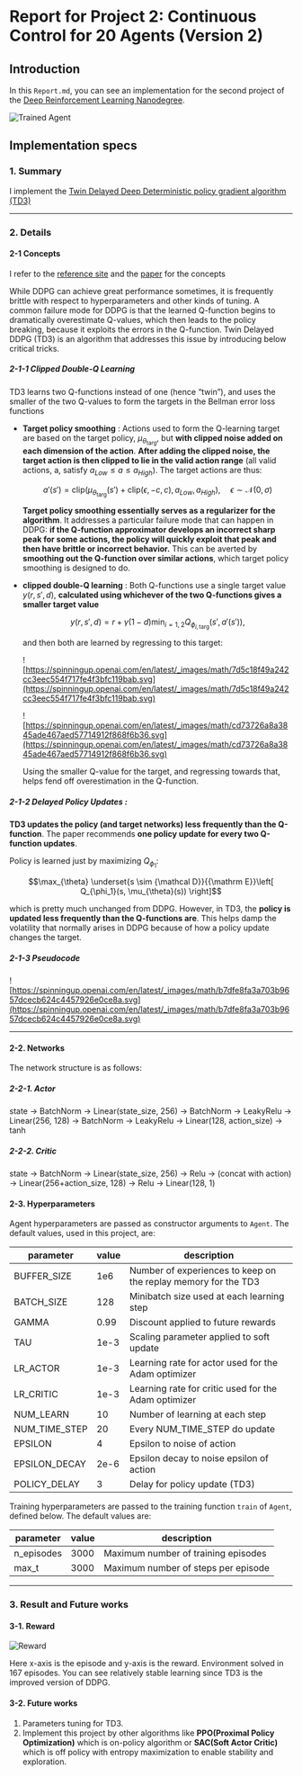 [//]: # (Image References)

[image1]: https://user-images.githubusercontent.com/10624937/43851024-320ba930-9aff-11e8-8493-ee547c6af349.gif "Trained Agent"
[image2]: https://user-images.githubusercontent.com/10624937/43851646-d899bf20-9b00-11e8-858c-29b5c2c94ccc.png "Crawler"


# Report for Project 2: Continuous Control for 20 Agents (Version 2)
    
## Introduction

In this `Report.md`, you can see an implementation for the second project of the [Deep Reinforcement Learning Nanodegree](https://www.udacity.com/course/deep-reinforcement-learning-nanodegree--nd893).

![Trained Agent][image1]
## Implementation specs

### 1. Summary

I implement the [Twin Delayed Deep Deterministic policy gradient algorithm (TD3)](https://arxiv.org/abs/1802.09477)

--------

### 2. Details

#### 2-1 Concepts


I refer to the [reference site](https://spinningup.openai.com/en/latest/algorithms/td3.html) and the [paper](https://arxiv.org/abs/1802.09477) for the concepts

While DDPG can achieve great performance sometimes, it is frequently brittle with respect to hyperparameters and other kinds of tuning. A common failure mode for DDPG is that the learned Q-function begins to dramatically overestimate Q-values, which then leads to the policy breaking, because it exploits the errors in the Q-function. Twin Delayed DDPG (TD3) is an algorithm that addresses this issue by introducing below critical tricks.

##### 2-1-1 Clipped Double-Q Learning

TD3 learns two Q-functions instead of one (hence “twin”), and uses the smaller of the two Q-values to form the targets in the Bellman error loss functions

- **Target policy smoothing** : Actions used to form the Q-learning target are based on the target policy, $\mu_{\theta_{\text{targ}}}$, but **with clipped noise added on each dimension of the action**. **After adding the clipped noise, the target action is then clipped to lie in the valid action range** (all valid actions, a, satisfy $a_{Low} \leq a \leq a_{High}$). The target actions are thus:

    $$a'(s') = \text{clip}\left(\mu_{\theta_{\text{targ}}}(s') + \text{clip}(\epsilon,-c,c), a_{Low}, a_{High}\right), \;\;\;\;\; \epsilon \sim \mathcal{N}(0, \sigma)$$

     **Target policy smoothing essentially serves as a regularizer for the algorithm**. It addresses a particular failure mode that can happen in DDPG: **if the Q-function approximator develops an incorrect sharp peak for some actions, the policy will quickly exploit that peak and then have brittle or incorrect behavior.** This can be averted by **smoothing out the Q-function over similar actions**, which target policy smoothing is designed to do.
- **clipped double-Q learning** : Both Q-functions use a single target value $y(r, s', d)$, **calculated using whichever of the two Q-functions gives a smaller target value**

    $$y(r,s',d) = r + \gamma (1 - d) \min_{i=1,2} Q_{\phi_{i, \text{targ}}}(s', a'(s')),$$

    and then both are learned by regressing to this target:

    ![https://spinningup.openai.com/en/latest/_images/math/7d5c18f49a242cc3eec554f717fe4f3bfc119bab.svg](https://spinningup.openai.com/en/latest/_images/math/7d5c18f49a242cc3eec554f717fe4f3bfc119bab.svg)

    ![https://spinningup.openai.com/en/latest/_images/math/cd73726a8a3845ade467aed57714912f868f6b36.svg](https://spinningup.openai.com/en/latest/_images/math/cd73726a8a3845ade467aed57714912f868f6b36.svg)

    Using the smaller Q-value for the target, and regressing towards that, helps fend off overestimation in the Q-function.

##### 2-1-2 Delayed Policy Updates : 

**TD3 updates the policy (and target networks) less frequently than the Q-function**. The paper recommends **one policy update for every two Q-function updates**.

Policy is learned just by maximizing $Q_{\phi_1}$:

$$\max_{\theta} \underset{s \sim {\mathcal D}}{{\mathrm E}}\left[ Q_{\phi_1}(s, \mu_{\theta}(s)) \right]$$

which is pretty much unchanged from DDPG. However, in TD3, the **policy is updated less frequently than the Q-functions are**. This helps damp the volatility that normally arises in DDPG because of how a policy update changes the target.

##### 2-1-3 Pseudocode

![https://spinningup.openai.com/en/latest/_images/math/b7dfe8fa3a703b9657dcecb624c4457926e0ce8a.svg](https://spinningup.openai.com/en/latest/_images/math/b7dfe8fa3a703b9657dcecb624c4457926e0ce8a.svg)

------------
#### 2-2. Networks

The network structure is as follows:

##### 2-2-1. Actor

state -> BatchNorm -> Linear(state_size, 256) -> BatchNorm -> LeakyRelu -> Linear(256, 128) -> BatchNorm -> LeakyRelu -> Linear(128, action_size) -> tanh

##### 2-2-2. Critic

state -> BatchNorm -> Linear(state_size, 256) -> Relu -> (concat with action) -> Linear(256+action_size, 128) -> Relu -> Linear(128, 1) 

#### 2-3. Hyperparameters

Agent hyperparameters are passed as constructor arguments to `Agent`.  The default values, used in this project, are:

| parameter    | value  | description                                                                   |
|--------------|--------|-------------------------------------------------------------------------------|
| BUFFER_SIZE  | 1e6    | Number of experiences to keep on the replay memory for the TD3                |
| BATCH_SIZE   | 128    | Minibatch size used at each learning step                                     |
| GAMMA        | 0.99   | Discount applied to future rewards                                            |
| TAU          | 1e-3   | Scaling parameter applied to soft update                                      |
| LR_ACTOR     | 1e-3   | Learning rate for actor used for the Adam optimizer                           |
| LR_CRITIC    | 1e-3   | Learning rate for critic used for the Adam optimizer                          |
| NUM_LEARN    | 10     | Number of learning at each step                                               |
| NUM_TIME_STEP| 20     | Every NUM_TIME_STEP do update                                                 |
| EPSILON      | 4      | Epsilon to noise of action                                                    |
| EPSILON_DECAY| 2e-6   | Epsilon decay to noise epsilon of action                                      |
| POLICY_DELAY | 3      | Delay for policy update (TD3)                                                 |

Training hyperparameters are passed to the training function `train` of `Agent`, defined below.  The default values are:

| parameter                     | value            | description                                                             |
|-------------------------------|------------------|-------------------------------------------------------------------------|
| n_episodes                    | 3000             | Maximum number of training episodes                                     |
| max_t                         | 3000             | Maximum number of steps per episode                                     |


-----------

### 3. Result and Future works

#### 3-1. Reward

![Reward](https://user-images.githubusercontent.com/73100569/126519350-071a4af5-5d5b-43e3-b98a-e065bd7c68f5.png)


Here x-axis is the episode and y-axis is the reward. Environment solved in 167 episodes. You can see relatively stable learning since TD3 is the improved version of DDPG.

#### 3-2. Future works

1. Parameters tuning for TD3. 
2. Implement this project by other algorithms like **PPO(Proximal Policy Optimization)** which is on-policy algorithm or **SAC(Soft Actor Critic)** which is off policy with entropy maximization to enable stability and exploration.
   
